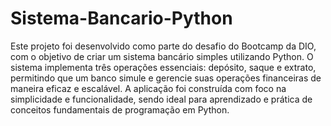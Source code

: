 # Sistema-Bancario-Python
Este projeto foi desenvolvido como parte do desafio do Bootcamp da DIO, com o objetivo de criar um sistema bancário simples utilizando Python. O sistema implementa três operações essenciais: depósito, saque e extrato, permitindo que um banco simule e gerencie suas operações financeiras de maneira eficaz e escalável. A aplicação foi construída com foco na simplicidade e funcionalidade, sendo ideal para aprendizado e prática de conceitos fundamentais de programação em Python.
